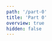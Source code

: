 ```yaml
---
path: '/part-0'
title: 'Part 0'
overview: true
hidden: false
---
```


<pages-in-this-section></pages-in-this-section>
